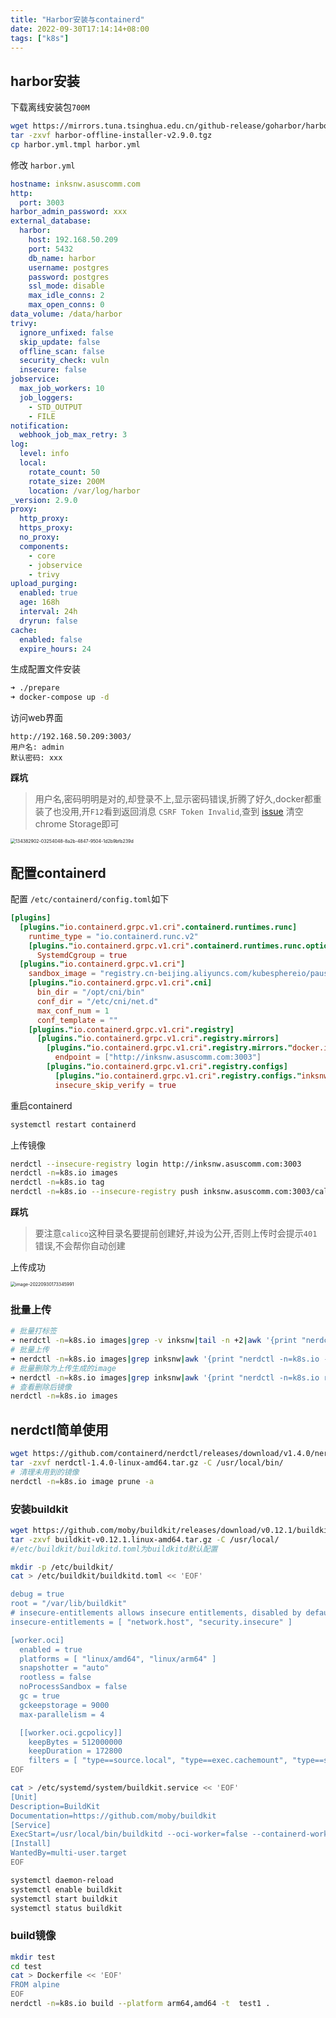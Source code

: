 ```yaml
---
title: "Harbor安装与containerd"
date: 2022-09-30T17:14:14+08:00
tags: ["k8s"]
---
```


## harbor安装

下载离线安装包`700M`

```bash
wget https://mirrors.tuna.tsinghua.edu.cn/github-release/goharbor/harbor/v2.9.0/harbor-offline-installer-v2.9.0.tgz
tar -zxvf harbor-offline-installer-v2.9.0.tgz 
cp harbor.yml.tmpl harbor.yml
```

修改 `harbor.yml`

```yaml
hostname: inksnw.asuscomm.com
http:
  port: 3003
harbor_admin_password: xxx
external_database:
  harbor:
    host: 192.168.50.209
    port: 5432
    db_name: harbor
    username: postgres
    password: postgres
    ssl_mode: disable
    max_idle_conns: 2
    max_open_conns: 0
data_volume: /data/harbor
trivy:
  ignore_unfixed: false
  skip_update: false
  offline_scan: false
  security_check: vuln
  insecure: false
jobservice:
  max_job_workers: 10
  job_loggers:
    - STD_OUTPUT
    - FILE
notification:
  webhook_job_max_retry: 3
log:
  level: info
  local:
    rotate_count: 50
    rotate_size: 200M
    location: /var/log/harbor
_version: 2.9.0
proxy:
  http_proxy:
  https_proxy:
  no_proxy:
  components:
    - core
    - jobservice
    - trivy
upload_purging:
  enabled: true
  age: 168h
  interval: 24h
  dryrun: false
cache:
  enabled: false
  expire_hours: 24
```

生成配置文件安装

```bash
➜ ./prepare
➜ docker-compose up -d
```

访问web界面

```
http://192.168.50.209:3003/
用户名: admin
默认密码: xxx
```

**踩坑**

>  用户名,密码明明是对的,却登录不上,显示密码错误,折腾了好久,docker都重装了也没用,开`F12`看到返回消息 `CSRF Token Invalid`,查到 [issue](https://github.com/goharbor/harbor/issues/12676) 清空chrome Storage即可

<img src="http://inksnw.asuscomm.com:3001/blog/harbor安装与containerd_64fda2673e4bbf152a1fc84a80e9e8a6.png" alt="134382902-03254048-8a2b-4847-9504-1d2b9bfb239d" style="zoom:50%;" />

## 配置containerd

配置 `/etc/containerd/config.toml`如下

```toml
[plugins]
  [plugins."io.containerd.grpc.v1.cri".containerd.runtimes.runc]
    runtime_type = "io.containerd.runc.v2"
    [plugins."io.containerd.grpc.v1.cri".containerd.runtimes.runc.options]
      SystemdCgroup = true
  [plugins."io.containerd.grpc.v1.cri"]
    sandbox_image = "registry.cn-beijing.aliyuncs.com/kubesphereio/pause:3.7"
    [plugins."io.containerd.grpc.v1.cri".cni]
      bin_dir = "/opt/cni/bin"
      conf_dir = "/etc/cni/net.d"
      max_conf_num = 1
      conf_template = ""
    [plugins."io.containerd.grpc.v1.cri".registry]
      [plugins."io.containerd.grpc.v1.cri".registry.mirrors]
        [plugins."io.containerd.grpc.v1.cri".registry.mirrors."docker.io"]
          endpoint = ["http://inksnw.asuscomm.com:3003"]
        [plugins."io.containerd.grpc.v1.cri".registry.configs]
          [plugins."io.containerd.grpc.v1.cri".registry.configs."inksnw.asuscomm.com:3003".tls]
          insecure_skip_verify = true
```

重启containerd

```bash
systemctl restart containerd
```

上传镜像

```bash
nerdctl --insecure-registry login http://inksnw.asuscomm.com:3003
nerdctl -n=k8s.io images
nerdctl -n=k8s.io tag 
nerdctl -n=k8s.io --insecure-registry push inksnw.asuscomm.com:3003/calico/node:v3.23.2
```



**踩坑**

>  要注意`calico`这种目录名要提前创建好,并设为公开,否则上传时会提示`401`错误,不会帮你自动创建

上传成功

<img src="http://inksnw.asuscomm.com:3001/blog/harbor安装与containerd_83b2069f2073684f82111d6ae6285f0e.png" alt="image-20220930173345991" style="zoom:50%;" />

### 批量上传

```bash
# 批量打标签
➜ nerdctl -n=k8s.io images|grep -v inksnw|tail -n +2|awk '{print "nerdctl -n=k8s.io tag "  $1":"$2   " harbor.inksnw.com:3002/" $1":"$2  }'|sh
# 批量上传
➜ nerdctl -n=k8s.io images|grep inksnw|awk '{print "nerdctl -n=k8s.io --insecure-registry push " $1":"$2}'|sh
# 批量删除为上传生成的image
➜ nerdctl -n=k8s.io images|grep inksnw|awk '{print "nerdctl -n=k8s.io rmi " $1":"$2}'|sh
# 查看删除后镜像
nerdctl -n=k8s.io images
```

## nerdctl简单使用

```bash
wget https://github.com/containerd/nerdctl/releases/download/v1.4.0/nerdctl-1.4.0-linux-amd64.tar.gz
tar -zxvf nerdctl-1.4.0-linux-amd64.tar.gz -C /usr/local/bin/
# 清理未用到的镜像 
nerdctl -n=k8s.io image prune -a
```

### 安装buildkit

```bash
wget https://github.com/moby/buildkit/releases/download/v0.12.1/buildkit-v0.12.1.linux-amd64.tar.gz
tar -zxvf buildkit-v0.12.1.linux-amd64.tar.gz -C /usr/local/
#/etc/buildkit/buildkitd.toml为buildkitd默认配置

mkdir -p /etc/buildkit/
cat > /etc/buildkit/buildkitd.toml << 'EOF'

debug = true
root = "/var/lib/buildkit"
# insecure-entitlements allows insecure entitlements, disabled by default.
insecure-entitlements = [ "network.host", "security.insecure" ]

[worker.oci]
  enabled = true
  platforms = [ "linux/amd64", "linux/arm64" ]
  snapshotter = "auto"
  rootless = false
  noProcessSandbox = false
  gc = true
  gckeepstorage = 9000
  max-parallelism = 4

  [[worker.oci.gcpolicy]]
    keepBytes = 512000000
    keepDuration = 172800
    filters = [ "type==source.local", "type==exec.cachemount", "type==source.git.checkout"]
EOF

cat > /etc/systemd/system/buildkit.service << 'EOF'
[Unit]
Description=BuildKit
Documentation=https://github.com/moby/buildkit
[Service]
ExecStart=/usr/local/bin/buildkitd --oci-worker=false --containerd-worker=true
[Install]
WantedBy=multi-user.target
EOF

systemctl daemon-reload
systemctl enable buildkit
systemctl start buildkit
systemctl status buildkit
```

### build镜像

```bash
mkdir test
cd test
cat > Dockerfile << 'EOF'
FROM alpine
EOF
nerdctl -n=k8s.io build --platform arm64,amd64 -t  test1 .
```

